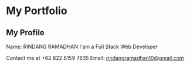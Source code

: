 # My Portfolio

## My Profile
Name: RINDANG RAMADHAN
I'am a Full Stack Web Developer
  
Contact me at +62 822 8159 7835
Email: rindangramadhan10@gmail.com
